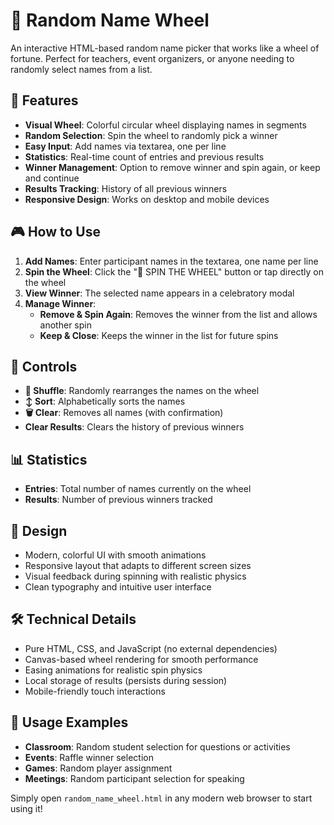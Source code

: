 # 🎯 Random Name Wheel

An interactive HTML-based random name picker that works like a wheel of fortune. Perfect for teachers, event organizers, or anyone needing to randomly select names from a list.

## 🚀 Features

- **Visual Wheel**: Colorful circular wheel displaying names in segments
- **Random Selection**: Spin the wheel to randomly pick a winner
- **Easy Input**: Add names via textarea, one per line
- **Statistics**: Real-time count of entries and previous results
- **Winner Management**: Option to remove winner and spin again, or keep and continue
- **Results Tracking**: History of all previous winners
- **Responsive Design**: Works on desktop and mobile devices

## 🎮 How to Use

1. **Add Names**: Enter participant names in the textarea, one name per line
2. **Spin the Wheel**: Click the "🎰 SPIN THE WHEEL" button or tap directly on the wheel
3. **View Winner**: The selected name appears in a celebratory modal
4. **Manage Winner**:
   - **Remove & Spin Again**: Removes the winner from the list and allows another spin
   - **Keep & Close**: Keeps the winner in the list for future spins

## 🔧 Controls

- **🔀 Shuffle**: Randomly rearranges the names on the wheel
- **↕️ Sort**: Alphabetically sorts the names
- **🗑️ Clear**: Removes all names (with confirmation)
- **Clear Results**: Clears the history of previous winners

## 📊 Statistics

- **Entries**: Total number of names currently on the wheel
- **Results**: Number of previous winners tracked

## 🎨 Design

- Modern, colorful UI with smooth animations
- Responsive layout that adapts to different screen sizes
- Visual feedback during spinning with realistic physics
- Clean typography and intuitive user interface

## 🛠️ Technical Details

- Pure HTML, CSS, and JavaScript (no external dependencies)
- Canvas-based wheel rendering for smooth performance
- Easing animations for realistic spin physics
- Local storage of results (persists during session)
- Mobile-friendly touch interactions

## 📝 Usage Examples

- **Classroom**: Random student selection for questions or activities
- **Events**: Raffle winner selection
- **Games**: Random player assignment
- **Meetings**: Random participant selection for speaking

Simply open `random_name_wheel.html` in any modern web browser to start using it!
